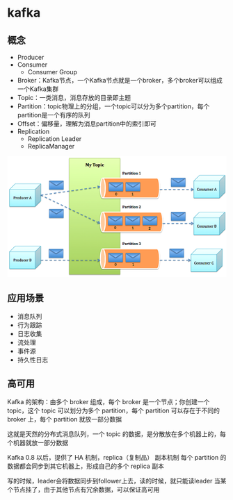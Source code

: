 # kafka

## 概念

- Producer 
- Consumer 
  - Consumer Group
- Broker：Kafka节点，一个Kafka节点就是一个broker，多个broker可以组成一个Kafka集群
- Topic：一类消息，消息存放的目录即主题
- Partition：topic物理上的分组，一个topic可以分为多个partition，每个partition是一个有序的队列
- Offset：偏移量，理解为消息partition中的索引即可
- Replication
  - Replication Leader
  - ReplicaManager

![2020316194249](/assets/2020316194249.png)

## 应用场景

- 消息队列
- 行为跟踪
- 日志收集
- 流处理
- 事件源
- 持久性日志

## 高可用

Kafka 的架构：由多个 broker 组成，每个 broker 是一个节点；你创建一个 topic，这个 topic 可以划分为多个 partition，每个 partition 可以存在于不同的 broker 上，每个 partition 就放一部分数据

这就是天然的分布式消息队列，一个 topic 的数据，是分散放在多个机器上的，每个机器就放一部分数据

Kafka 0.8 以后，提供了 HA 机制，replica（复制品） 副本机制
每个 partition 的数据都会同步到其它机器上，形成自己的多个 replica 副本

写的时候，leader会将数据同步到follower上去，读的时候，就只能读leader
当某个节点挂了，由于其他节点有冗余数据，可以保证高可用